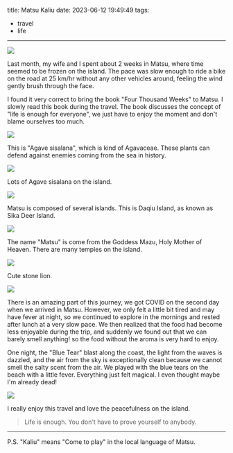 title: Matsu Kaliu
date: 2023-06-12 19:49:49
tags:
- travel
- life
---

<img src="/images/20230612/AIM_5492.jpg">

Last month, my wife and I spent about 2 weeks in Matsu, where time seemed to be frozen on the island. The pace was slow enough to ride a bike on the road at 25 km/hr without any other vehicles around, feeling the wind gently brush through the face.

I found it very correct to bring the book "Four Thousand Weeks" to Matsu. I slowly read this book during the travel. The book discusses the concept of "life is enough for everyone", we just have to enjoy the moment and don't blame ourselves too much.

<!-- more -->

<img src="/images/20230612/AIM_5813.jpg">

This is "Agave sisalana", which is kind of Agavaceae. These plants can defend against enemies coming from the sea in history.

<img src="/images/20230612/AIM_5778.jpg">

Lots of Agave sisalana on the island.

<img src="/images/20230612/AIM_5534.jpg">

Matsu is composed of several islands. This is Daqiu Island, as known as Sika Deer Island.

<img src="/images/20230612/AIM_5835.jpg">

The name "Matsu" is come from the Goddess Mazu, Holy Mother of Heaven. There are many temples on the island.

<img src="/images/20230612/AIM_5833.jpg">

Cute stone lion.

<img src="/images/20230612/AIM_5611.jpg">

There is an amazing part of this journey, we got COVID on the second day when we arrived in Matsu. However, we only felt a little bit tired and may have fever at night, so we continued to explore in the mornings and rested after lunch at a very slow pace. We then realized that the food had become less enjoyable during the trip, and suddenly we found out that we can barely smell anything! so the food without the aroma is very hard to enjoy.

One night, the "Blue Tear" blast along the coast, the light from the waves is dazzled, and the air from the sky is exceptionally clean because we cannot smell the salty scent from the air. We played with the blue tears on the beach with a little fever. Everything just felt magical. I even thought maybe I'm already dead!

<img src="/images/20230612/AIM_5615.jpg">

I really enjoy this travel and love the peacefulness on the island.

> Life is enough. You don't have to prove yourself to anybody.

---

P.S. "Kaliu" means "Come to play" in the local language of Matsu.
